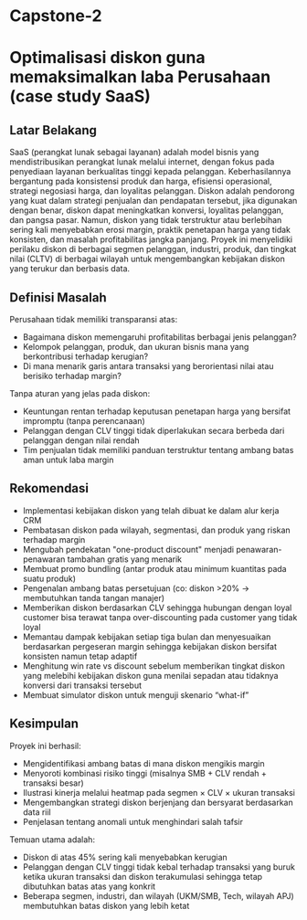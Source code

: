 # Capstone-2

# Optimalisasi diskon guna memaksimalkan laba Perusahaan (case study SaaS) 

## Latar Belakang
SaaS (perangkat lunak sebagai layanan) adalah model bisnis yang mendistribusikan perangkat lunak melalui internet, dengan fokus pada penyediaan layanan berkualitas tinggi kepada pelanggan. Keberhasilannya bergantung pada konsistensi produk dan harga, efisiensi operasional, strategi negosiasi harga, dan loyalitas pelanggan. Diskon adalah pendorong yang kuat dalam strategi penjualan dan pendapatan tersebut, jika digunakan dengan benar, diskon dapat meningkatkan konversi, loyalitas pelanggan, dan pangsa pasar. Namun, diskon yang tidak terstruktur atau berlebihan sering kali menyebabkan erosi margin, praktik penetapan harga yang tidak konsisten, dan masalah profitabilitas jangka panjang. Proyek ini menyelidiki perilaku diskon di berbagai segmen pelanggan, industri, produk, dan tingkat nilai (CLTV) di berbagai wilayah untuk mengembangkan kebijakan diskon yang terukur dan berbasis data.

## Definisi Masalah
Perusahaan tidak memiliki transparansi atas:
- Bagaimana diskon memengaruhi profitabilitas berbagai jenis pelanggan?
- Kelompok pelanggan, produk, dan ukuran bisnis mana yang berkontribusi terhadap kerugian?
- Di mana menarik garis antara transaksi yang berorientasi nilai atau berisiko terhadap margin?

Tanpa aturan yang jelas pada diskon:
- Keuntungan rentan terhadap keputusan penetapan harga yang bersifat impromptu (tanpa perencanaan) 
- Pelanggan dengan CLV tinggi tidak diperlakukan secara berbeda dari pelanggan dengan nilai rendah
- Tim penjualan tidak memiliki panduan terstruktur tentang ambang batas aman untuk laba margin

## Rekomendasi
- Implementasi kebijakan diskon yang telah dibuat ke dalam alur kerja CRM
- Pembatasan diskon pada wilayah, segmentasi, dan produk yang riskan terhadap margin 
- Mengubah pendekatan "one-product discount" menjadi penawaran-penawaran tambahan gratis yang menarik 
- Membuat promo bundling (antar produk atau minimum kuantitas pada suatu produk)
- Pengenalan ambang batas persetujuan (co: diskon >20% → membutuhkan tanda tangan manajer)
- Memberikan diskon berdasarkan CLV sehingga hubungan dengan loyal customer bisa terawat tanpa over-discounting pada customer yang tidak loyal
- Memantau dampak kebijakan setiap tiga bulan dan menyesuaikan berdasarkan pergeseran margin sehingga kebijakan diskon bersifat konsisten namun tetap adaptif
- Menghitung win rate vs discount sebelum memberikan tingkat diskon yang melebihi kebijakan diskon guna menilai sepadan atau tidaknya konversi dari transaksi tersebut
- Membuat simulator diskon untuk menguji skenario “what-if”

## Kesimpulan

Proyek ini berhasil:
- Mengidentifikasi ambang batas di mana diskon mengikis margin
- Menyoroti kombinasi risiko tinggi (misalnya SMB + CLV rendah + transaksi besar)
- Ilustrasi kinerja melalui heatmap pada segmen × CLV × ukuran transaksi
- Mengembangkan strategi diskon berjenjang dan bersyarat berdasarkan data riil
- Penjelasan tentang anomali untuk menghindari salah tafsir

Temuan utama adalah:
- Diskon di atas 45% sering kali menyebabkan kerugian  
- Pelanggan dengan CLV tinggi tidak kebal terhadap transaksi yang buruk ketika ukuran transaksi dan diskon terakumulasi sehingga tetap dibutuhkan batas atas yang konkrit
- Beberapa segmen, industri, dan wilayah (UKM/SMB, Tech, wilayah APJ) membutuhkan batas diskon yang lebih ketat  



